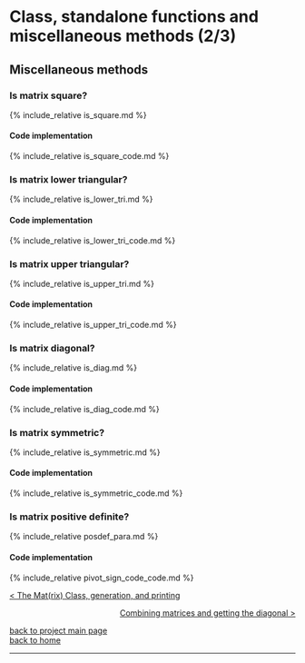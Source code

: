 # Class, standalone functions and miscellaneous methods (2/3)
## Miscellaneous methods 
### Is matrix square?
{% include_relative is_square.md %}
#### Code implementation
{% include_relative is_square_code.md %}

### Is matrix lower triangular?
{% include_relative is_lower_tri.md %}
#### Code implementation
{% include_relative is_lower_tri_code.md %}

### Is matrix upper triangular?
{% include_relative is_upper_tri.md %}
#### Code implementation
{% include_relative is_upper_tri_code.md %}

### Is matrix diagonal?
{% include_relative is_diag.md %}
#### Code implementation
{% include_relative is_diag_code.md %}

### Is matrix symmetric?
{% include_relative is_symmetric.md %}
#### Code implementation
{% include_relative is_symmetric_code.md %}

### Is matrix positive definite?
{% include_relative posdef_para.md %}
#### Code implementation
{% include_relative pivot_sign_code_code.md %}

[< The Mat(rix) Class, generation, and printing](./class_and_standalone_functions_-_class_gen_print.md)

<div style="text-align: right">
<a href="https://matt-a-bennett.github.io/numpy_from_scratch/class_and_standalone_functions_-_comb_diag.html">Combining matrices and getting the diagonal ></a>
</div>

[back to project main page](./numpy_from_scratch.md)\
[back to home](../index.md)

---
<script src="https://utteranc.es/client.js"
        repo="Matt-A-Bennett/Matt-A-Bennett.github.io"
        issue-term="https://matt-a-bennett.github.io/numpy_from_scratch/class_and_standalone_functions.html"
        theme="github-light"
        crossorigin="anonymous"
        async>
</script>

